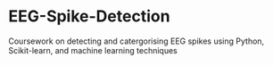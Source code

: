# EEG-Spike-Detection
Coursework on detecting and catergorising EEG spikes using Python, Scikit-learn, and machine learning techniques
